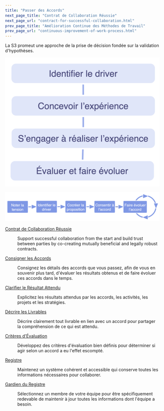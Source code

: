 ```yaml
---
title: "Passer des Accords"
next_page_title: "Contrat de Collaboration Réussie"
next_page_url: "contract-for-successful-collaboration.html"
prev_page_title: "Amélioration Continue des Méthodes de Travail"
prev_page_url: "continuous-improvement-of-work-process.html"
---
```



La S3 promeut une approche de la prise de décision fondée sur la validation d'hypothèses.

![Tout accord ou décision peut être considéré comme une expérimentation.](img/evolution/experiments.png)

![Le cycle de vie d'un accord](img/evolution/agreement-lifecycle-long.png)

<dl>

  <dt><a href="contract-for-successful-collaboration.html">Contrat de Collaboration Réussie</a></dt>
  <dd><p>Support successful collaboration from the start and build trust between parties by co-creating mutually beneficial and legally robust contracts.</p></dd>

  <dt><a href="record-agreements.html">Consigner les Accords</a></dt>
  <dd><p>Consignez les détails des accords que vous passez, afin de vous en souvenir plus tard, d'évaluer les résultats obtenus et de faire évoluer ces accords dans le temps.</p></dd>

  <dt><a href="clarify-intended-outcome.html">Clarifier le Résultat Attendu</a></dt>
  <dd><p>Explicitez les résultats attendus par les accords, les activités, les projets et les stratégies.</p></dd>

  <dt><a href="describe-deliverables.html">Décrire les Livrables</a></dt>
  <dd><p>Décrire clairement tout livrable en lien avec un accord pour partager la compréhension de ce qui est attendu.</p></dd>

  <dt><a href="evaluation-criteria.html">Critères d'Évaluation</a></dt>
  <dd><p>Développez des critères d'évaluation bien définis pour déterminer si agir selon un accord a eu l'effet escompté.</p></dd>

  <dt><a href="logbook.html">Registre</a></dt>
  <dd><p>Maintenez un système cohérent et accessible qui conserve toutes les informations nécessaires pour collaborer.</p></dd>

  <dt><a href="logbook-keeper.html">Gardien du Registre</a></dt>
  <dd><p>Sélectionnez un membre de votre équipe pour être spécifiquement redevable de maintenir à jour toutes les informations dont l'équipe a besoin.</p></dd>
</dl>